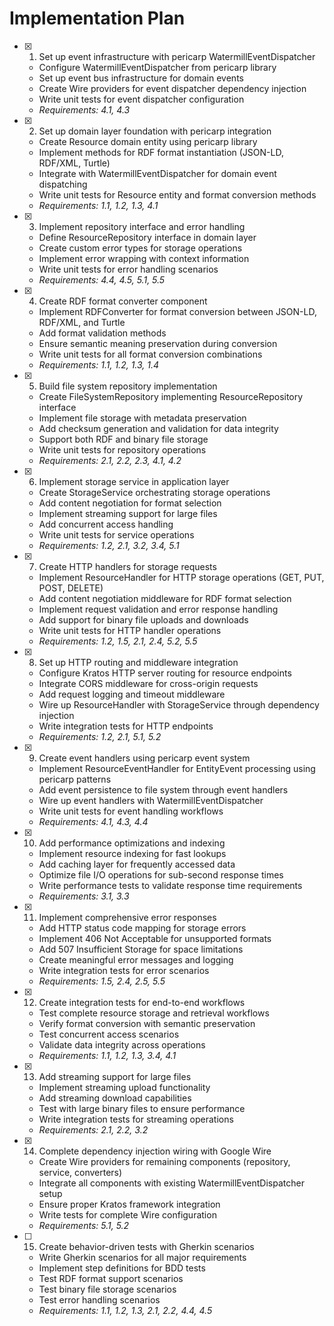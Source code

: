 # Implementation Plan

- [x] 1. Set up event infrastructure with pericarp WatermillEventDispatcher
  - Configure WatermillEventDispatcher from pericarp library
  - Set up event bus infrastructure for domain events
  - Create Wire providers for event dispatcher dependency injection
  - Write unit tests for event dispatcher configuration
  - _Requirements: 4.1, 4.3_

- [x] 2. Set up domain layer foundation with pericarp integration
  - Create Resource domain entity using pericarp library
  - Implement methods for RDF format instantiation (JSON-LD, RDF/XML, Turtle)
  - Integrate with WatermillEventDispatcher for domain event dispatching
  - Write unit tests for Resource entity and format conversion methods
  - _Requirements: 1.1, 1.2, 1.3, 4.1_

- [x] 3. Implement repository interface and error handling
  - Define ResourceRepository interface in domain layer
  - Create custom error types for storage operations
  - Implement error wrapping with context information
  - Write unit tests for error handling scenarios
  - _Requirements: 4.4, 4.5, 5.1, 5.5_

- [x] 4. Create RDF format converter component
  - Implement RDFConverter for format conversion between JSON-LD, RDF/XML, and Turtle
  - Add format validation methods
  - Ensure semantic meaning preservation during conversion
  - Write unit tests for all format conversion combinations
  - _Requirements: 1.1, 1.2, 1.3, 1.4_

- [x] 5. Build file system repository implementation
  - Create FileSystemRepository implementing ResourceRepository interface
  - Implement file storage with metadata preservation
  - Add checksum generation and validation for data integrity
  - Support both RDF and binary file storage
  - Write unit tests for repository operations
  - _Requirements: 2.1, 2.2, 2.3, 4.1, 4.2_

- [x] 6. Implement storage service in application layer
  - Create StorageService orchestrating storage operations
  - Add content negotiation for format selection
  - Implement streaming support for large files
  - Add concurrent access handling
  - Write unit tests for service operations
  - _Requirements: 1.2, 2.1, 3.2, 3.4, 5.1_

- [x] 7. Create HTTP handlers for storage requests
  - Implement ResourceHandler for HTTP storage operations (GET, PUT, POST, DELETE)
  - Add content negotiation middleware for RDF format selection
  - Implement request validation and error response handling
  - Add support for binary file uploads and downloads
  - Write unit tests for HTTP handler operations
  - _Requirements: 1.2, 1.5, 2.1, 2.4, 5.2, 5.5_

- [x] 8. Set up HTTP routing and middleware integration
  - Configure Kratos HTTP server routing for resource endpoints
  - Integrate CORS middleware for cross-origin requests
  - Add request logging and timeout middleware
  - Wire up ResourceHandler with StorageService through dependency injection
  - Write integration tests for HTTP endpoints
  - _Requirements: 1.2, 2.1, 5.1, 5.2_

- [x] 9. Create event handlers using pericarp event system
  - Implement ResourceEventHandler for EntityEvent processing using pericarp patterns
  - Add event persistence to file system through event handlers
  - Wire up event handlers with WatermillEventDispatcher
  - Write unit tests for event handling workflows
  - _Requirements: 4.1, 4.3, 4.4_

- [x] 10. Add performance optimizations and indexing
  - Implement resource indexing for fast lookups
  - Add caching layer for frequently accessed data
  - Optimize file I/O operations for sub-second response times
  - Write performance tests to validate response time requirements
  - _Requirements: 3.1, 3.3_

- [x] 11. Implement comprehensive error responses
  - Add HTTP status code mapping for storage errors
  - Implement 406 Not Acceptable for unsupported formats
  - Add 507 Insufficient Storage for space limitations
  - Create meaningful error messages and logging
  - Write integration tests for error scenarios
  - _Requirements: 1.5, 2.4, 2.5, 5.5_

- [x] 12. Create integration tests for end-to-end workflows
  - Test complete resource storage and retrieval workflows
  - Verify format conversion with semantic preservation
  - Test concurrent access scenarios
  - Validate data integrity across operations
  - _Requirements: 1.1, 1.2, 1.3, 3.4, 4.1_

- [x] 13. Add streaming support for large files
  - Implement streaming upload functionality
  - Add streaming download capabilities
  - Test with large binary files to ensure performance
  - Write integration tests for streaming operations
  - _Requirements: 2.1, 2.2, 3.2_

- [x] 14. Complete dependency injection wiring with Google Wire
  - Create Wire providers for remaining components (repository, service, converters)
  - Integrate all components with existing WatermillEventDispatcher setup
  - Ensure proper Kratos framework integration
  - Write tests for complete Wire configuration
  - _Requirements: 5.1, 5.2_

- [ ] 15. Create behavior-driven tests with Gherkin scenarios
  - Write Gherkin scenarios for all major requirements
  - Implement step definitions for BDD tests
  - Test RDF format support scenarios
  - Test binary file storage scenarios
  - Test error handling scenarios
  - _Requirements: 1.1, 1.2, 1.3, 2.1, 2.2, 4.4, 4.5_